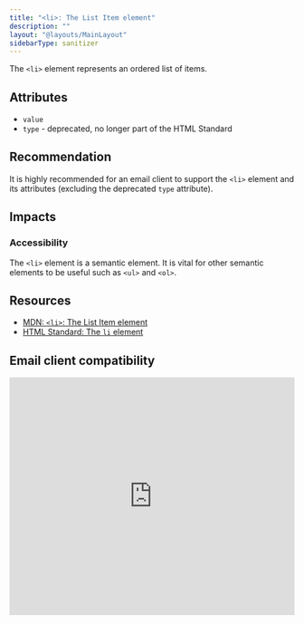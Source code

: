 ```yaml
---
title: "<li>: The List Item element"
description: ""
layout: "@layouts/MainLayout"
sidebarType: sanitizer
---
```


The `<li>` element represents an ordered list of items.

## Attributes

- `value`
- `type` - deprecated, no longer part of the HTML Standard


## Recommendation

It is highly recommended for an email client to support the `<li>` element and its attributes (excluding the deprecated `type` attribute).

## Impacts

### Accessibility

The `<li>` element is a semantic element. It is vital for other semantic elements to be useful such as `<ul>` and `<ol>`.


## Resources

- [MDN: `<li>`: The List Item element](https://developer.mozilla.org/en-US/docs/Web/HTML/Element/li)
- [HTML Standard: The `li` element](https://html.spec.whatwg.org/multipage/grouping-content.html#the-li-element)


## Email client compatibility

<iframe title="Can I email… &lt;ul&gt;, &lt;ol&gt; and &lt;dl&gt;" src="https://embed.caniemail.com/html-lists/" width="640" height="420" style="width:100%; max-width:40rem; height:26.25rem; border:none;" loading="lazy"></iframe>